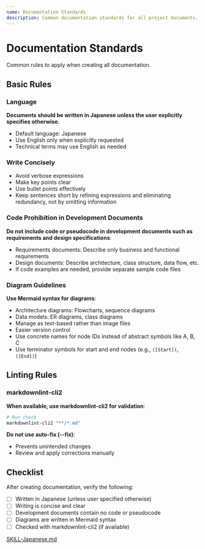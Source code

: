 ```yaml
---
name: Documentation Standards
description: Common documentation standards for all project documents. Use when creating or reviewing any documentation including README, design docs, and specifications.
---
```


# Documentation Standards

Common rules to apply when creating all documentation.

## Basic Rules

### Language

**Documents should be written in Japanese unless the user explicitly specifies otherwise.**

- Default language: Japanese
- Use English only when explicitly requested
- Technical terms may use English as needed

### Write Concisely

- Avoid verbose expressions
- Make key points clear
- Use bullet points effectively
- Keep sentences short by refining expressions and eliminating redundancy, not by omitting information

### Code Prohibition in Development Documents

**Do not include code or pseudocode in development documents such as requirements and design specifications**:

- Requirements documents: Describe only business and functional requirements
- Design documents: Describe architecture, class structure, data flow, etc.
- If code examples are needed, provide separate sample code files

### Diagram Guidelines

**Use Mermaid syntax for diagrams**:

- Architecture diagrams: Flowcharts, sequence diagrams
- Data models: ER diagrams, class diagrams
- Manage as text-based rather than image files
- Easier version control
- Use concrete names for node IDs instead of abstract symbols like A, B, C
- Use terminator symbols for start and end nodes (e.g., `([Start])`, `([End])`)

## Linting Rules

### markdownlint-cli2

**When available, use markdownlint-cli2 for validation**:

```bash
# Run check
markdownlint-cli2 "**/*.md"
```

**Do not use auto-fix (--fix)**:

- Prevents unintended changes
- Review and apply corrections manually

## Checklist

After creating documentation, verify the following:

- [ ] Written in Japanese (unless user specified otherwise)
- [ ] Writing is concise and clear
- [ ] Development documents contain no code or pseudocode
- [ ] Diagrams are written in Mermaid syntax
- [ ] Checked with markdownlint-cli2 (if available)

<!-- AI Ignore Start -->
[SKILL-Japanese.md](SKILL-Japanese.md)
<!-- AI Ignore End -->
